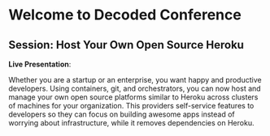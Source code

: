 # Welcome to Decoded Conference 
## Session: Host Your Own Open Source Heroku

**Live Presentation**: 

Whether you are a startup or an enterprise, you want happy and productive developers. Using containers, git, and orchestrators, you can now host and manage your own open source platforms similar to Heroku across clusters of machines for your organization. This providers self-service features to developers so they can focus on building awesome apps instead of worrying about infrastructure, while it removes dependencies on Heroku.